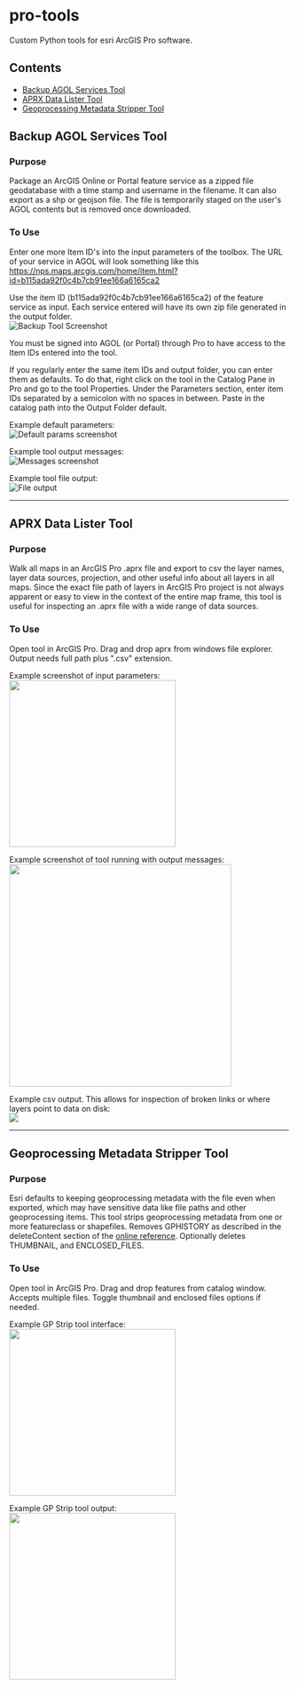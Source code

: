 # pro-tools
Custom Python tools for esri ArcGIS Pro software.

## Contents

- [Backup AGOL Services Tool](#AGOL-Services-Tool)
- [APRX Data Lister Tool](#APRX-Data-Lister-Tool)
- [Geoprocessing Metadata Stripper Tool](#Geoprocessing-Metadata-Stripper-Tool)

## Backup AGOL Services Tool

### Purpose
Package an ArcGIS Online or Portal feature service as a zipped file geodatabase with a time stamp and username in the filename. It can also export as a shp or geojson file. The file is temporarily staged on the user's AGOL contents but is removed once downloaded. 

### To Use
Enter one more Item ID's into the input parameters of the toolbox. The URL of your service in AGOL will look something like this <br>
https://nps.maps.arcgis.com/home/item.html?id=b115ada92f0c4b7cb91ee166a6165ca2

Use the item ID (b115ada92f0c4b7cb91ee166a6165ca2) of the feature service as input. Each service entered will have its own zip file generated in the output folder. <br>
![Backup Tool Screenshot](img/backup_tool_screenshot.png?raw=true "Backup Tool Screenshot")

You must be signed into AGOL (or Portal) through Pro to have access to the Item IDs entered into the tool. 

If you regularly enter the same item IDs and output folder, you can enter them as defaults.  To do that, right click on the tool in the Catalog Pane in Pro and go to the tool Properties. Under the Parameters section, enter item IDs separated by a semicolon with no spaces in between. Paste in the catalog path into the Output Folder default. <br>

Example default parameters:<br>
![Default params screenshot](img/backup_defaults.png?raw=true "Backup Tool Defaults")

Example tool output messages:<br>
![Messages screenshot](img/backup_output_messages.png?raw=true "Backup Tool Defaults")

Example tool file output:<br>
![File output](img/backup_output_files.png?raw=true "Backup Tool File Output")


<hr>

## APRX Data Lister Tool

### Purpose
Walk all maps in an ArcGIS Pro .aprx file and export to csv the layer names, layer data sources, projection, and other useful info about all layers in all maps. Since the exact file path of layers in ArcGIS Pro project is not always apparent or easy to view in the context of the entire map frame, this tool is useful for inspecting an .aprx file with a wide range of data sources.

### To Use
Open tool in ArcGIS Pro. Drag and drop aprx from windows file explorer.  Output needs full path plus ".csv" extension. <br>

Example screenshot of input parameters: <br>
<img src="img/aprx_lister_screenshot.JPG" width="300">


Example screenshot of tool running with output messages:<br>
<img src="img/aprx_lister_messages.JPG" width="400">

Example csv output. This allows for inspection of broken links or where layers point to data on disk:<br>
<img src="img/aprx_lister_output.JPG">

<hr>

## Geoprocessing Metadata Stripper Tool

### Purpose
Esri defaults to keeping geoprocessing metadata with the file even when exported, which may have sensitive data like file paths and other geoprocessing items. This tool strips geoprocessing metadata from one or more featureclass or shapefiles. Removes GPHISTORY as described in the deleteContent section of the [online reference](https://pro.arcgis.com/en/pro-app/latest/arcpy/metadata/metadata-class.htm). Optionally deletes THUMBNAIL, and ENCLOSED_FILES.

### To Use
Open tool in ArcGIS Pro. Drag and drop features from catalog window. Accepts multiple files. Toggle thumbnail and enclosed files options if needed. <br>

Example GP Strip tool interface:<br>
<img src="img/strip_gp_metadata.png" width="300">

Example GP Strip tool output:<br>
<img src="img/strip_gp_metadata_results.png" width="300">